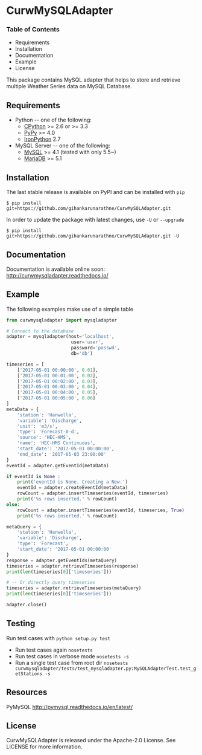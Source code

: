 # CurwMySQLAdapter

### Table of Contents
* Requirements
* Installation
* Documentation
* Example
* License

This package contains MySQL adapter that helps to store and retrieve multiple Weather Series data on MySQL Database.

## Requirements

* Python -- one of the following:
  - [CPython](http://www.python.org/) >= 2.6 or >= 3.3
  - [PyPy](http://pypy.org/) >= 4.0
  - [IronPython](http://ironpython.net/) 2.7
* MySQL Server -- one of the following:
  - [MySQL](http://www.mysql.com/) >= 4.1  (tested with only 5.5~)
  - [MariaDB](https://mariadb.org/) >= 5.1

## Installation

The last stable release is available on PyPI and can be installed with `pip`

    $ pip install git+https://github.com/gihankarunarathne/CurwMySQLAdapter.git

In order to update the package with latest changes, use `-U` or `--upgrade`

    $ pip install git+https://github.com/gihankarunarathne/CurwMySQLAdapter.git -U

## Documentation

Documentation is available online soon: http://curwmysqladapter.readthedocs.io/

## Example

The following examples make use of a simple table

```python
from curwmysqladapter import mysqladapter

# Connect to the database
adapter = mysqladapter(host='localhost',
                        user='user',
                        password='passwd',
                        db='db')

timeseries = [
    ['2017-05-01 00:00:00', 0.01],
    ['2017-05-01 00:01:00', 0.02],
    ['2017-05-01 00:02:00', 0.03],
    ['2017-05-01 00:03:00', 0.04],
    ['2017-05-01 00:04:00', 0.05],
    ['2017-05-01 00:05:00', 0.06]
]
metaData = {
    'station': 'Hanwella',
    'variable': 'Discharge',
    'unit': 'm3/s',
    'type': 'Forecast-0-d',
    'source': 'HEC-HMS',
    'name': 'HEC-HMS Continuous',
    'start_date': '2017-05-01 00:00:00',
    'end_date': '2017-05-03 23:00:00'
}
eventId = adapter.getEventId(metaData)

if eventId is None :
    print('eventId is None. Creating a New.')
    eventId = adapter.createEventId(metaData)
    rowCount = adapter.insertTimeseries(eventId, timeseries)
    print('%s rows inserted.' % rowCount)
else:
    rowCount = adapter.insertTimeseries(eventId, timeseries, True)
    print('%s rows inserted.' % rowCount)

metaQuery = {
    'station': 'Hanwella',
    'variable': 'Discharge',
    'type': 'Forecast',
    'start_date': '2017-05-01 00:00:00'
}
response = adapter.getEventIds(metaQuery)
timeseries = adapter.retrieveTimeseries(response)
print(len(timeseries[0]['timeseries']))

# -- Or directly query timeseries
timeseries = adapter.retrieveTimeseries(metaQuery)
print(len(timeseries[0]['timeseries']))

adapter.close()
```

## Testing

Run test cases with `python setup.py test`

- Run test cases again `nosetests`
- Run test cases in verbose mode `nosetests -s`
- Run a single test case from root dir `nosetests curwmysqladapter/tests/test_mysqladapter.py:MySQLAdapterTest.test_getStations -s`

## Resources

PyMySQL http://pymysql.readthedocs.io/en/latest/

## License

CurwMySQLAdapter is released under the Apache-2.0 License. See LICENSE for more information.
